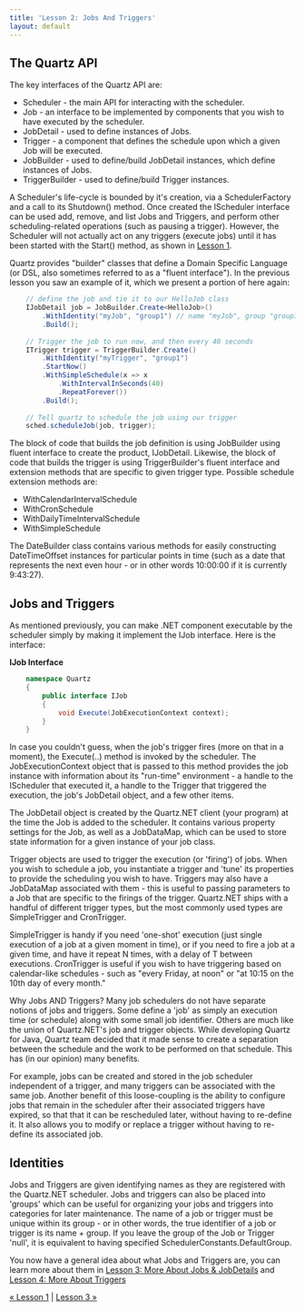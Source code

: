 ```yaml
---
title: 'Lesson 2: Jobs And Triggers'
layout: default
---
```


## The Quartz API

The key interfaces of the Quartz API are:

* Scheduler - the main API for interacting with the scheduler.
* Job - an interface to be implemented by components that you wish to have executed by the scheduler.
* JobDetail - used to define instances of Jobs.
* Trigger - a component that defines the schedule upon which a given Job will be executed.
* JobBuilder - used to define/build JobDetail instances, which define instances of Jobs.
* TriggerBuilder - used to define/build Trigger instances.

A Scheduler's life-cycle is bounded by it's creation, via a SchedulerFactory and a call to its Shutdown() method. 
Once created the IScheduler interface can be used add, remove, and list Jobs and Triggers, and perform other scheduling-related operations (such as pausing a trigger). 
However, the Scheduler will not actually act on any triggers (execute jobs) until it has been started with the Start() method, as shown in [Lesson 1](using-quartz.html).

Quartz provides "builder" classes that define a Domain Specific Language (or DSL, also sometimes referred to as a "fluent interface"). In the previous lesson you saw an example of it, which we present a portion of here again:

```c#
	// define the job and tie it to our HelloJob class
	IJobDetail job = JobBuilder.Create<HelloJob>()
		.WithIdentity("myJob", "group1") // name "myJob", group "group1"
		.Build();
		
	// Trigger the job to run now, and then every 40 seconds
	ITrigger trigger = TriggerBuilder.Create()
		.WithIdentity("myTrigger", "group1")
		.StartNow()
		.WithSimpleSchedule(x => x
			.WithIntervalInSeconds(40)
			.RepeatForever())            
		.Build();
		
	// Tell quartz to schedule the job using our trigger
	sched.scheduleJob(job, trigger);
```
  
The block of code that builds the job definition is using JobBuilder using fluent interface to create the product, IJobDetail.
Likewise, the block of code that builds the trigger is using TriggerBuilder's fluent interface and extension methods that are specific to given trigger type.
Possible schedule extension methods are:

* WithCalendarIntervalSchedule
* WithCronSchedule
* WithDailyTimeIntervalSchedule
* WithSimpleSchedule

The DateBuilder class contains various methods for easily constructing DateTimeOffset instances for particular points in time (such as a date that represents the next even hour - or in other words 10:00:00 if it is currently 9:43:27).

## Jobs and Triggers

As mentioned previously, you can make .NET component executable by the scheduler simply by making it
implement the IJob interface. Here is the interface:

__IJob Interface__

```c#
    namespace Quartz
    {
        public interface IJob
        {
            void Execute(JobExecutionContext context);
        }
    }
```	

In case you couldn't guess, when the job's trigger fires (more on that in a moment), the Execute(..) method
is invoked by the scheduler. The JobExecutionContext object that is passed to this method provides 
the job instance with information about its "run-time" environment - a handle to the IScheduler that executed it,
a handle to the Trigger that triggered the execution, the job's JobDetail object, and a few other items.

The JobDetail object is created by the Quartz.NET client (your program) at the time the Job is added
to the scheduler. It contains various property settings for the Job, as well as a JobDataMap, which can be used
to store state information for a given instance of your job class.

Trigger objects are used to trigger the execution (or 'firing') of jobs. When you wish to schedule a job, 
you instantiate a trigger and 'tune' its properties to provide the scheduling you wish to have. 
Triggers may also have a JobDataMap associated with them - this is useful to passing parameters to a Job 
that are specific to the firings of the trigger. Quartz.NET ships with a handful of different trigger types, 
but the most commonly used types are SimpleTrigger and CronTrigger.

SimpleTrigger is handy if you need 'one-shot' execution (just single execution of a job at a given moment in time),
or if you need to fire a job at a given time, and have it repeat N times, with a delay of T between executions. 
CronTrigger is useful if you wish to have triggering based on calendar-like schedules - such as "every Friday,
at noon" or "at 10:15 on the 10th day of every month."

Why Jobs AND Triggers? Many job schedulers do not have separate notions of jobs and triggers. Some define a 'job' as simply an 
execution time (or schedule) along with some small job identifier. Others are much like the union 
of Quartz.NET's job and trigger objects. While developing Quartz for Java, Quartz team decided that it made sense to create 
a separation between the schedule and the work to be performed on that schedule. This has (in our opinion) 
many benefits.

For example, jobs can be created and stored in the job scheduler independent of a trigger, and many triggers 
can be associated with the same job. Another benefit of this loose-coupling is the ability to configure jobs 
that remain in the scheduler after their associated triggers have expired, so that that it can be rescheduled 
later, without having to re-define it. It also allows you to modify or replace a trigger without having to 
re-define its associated job.

## Identities

Jobs and Triggers are given identifying names as they are registered with the Quartz.NET scheduler. 
Jobs and triggers can also be placed into 'groups' which can be useful for organizing your jobs and triggers 
into categories for later maintenance. The name of a job or trigger must be unique within its group - or in other
words, the true identifier of a job or trigger is its name + group. If you leave the group of the 
Job or Trigger 'null', it is equivalent to having specified SchedulerConstants.DefaultGroup.

You now have a general idea about what Jobs and Triggers are, you can learn more about them in 
[Lesson 3: More About Jobs & JobDetails](more-about-jobs.html) and [Lesson 4: More About Triggers](more-about-triggers.html)

[&laquo; Lesson 1](using-quartz.html) | [Lesson 3 &raquo;](more-about-jobs.html)
